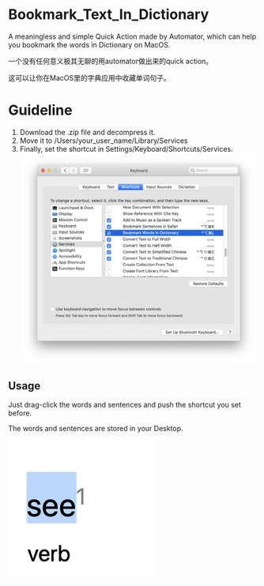 # Bookmark_Text_In_Dictionary
A meaningless and simple Quick Action made by Automator, which can help you bookmark the words in Dictionary on MacOS.

一个没有任何意义极其无聊的用automator做出来的quick action。

这可以让你在MacOS里的字典应用中收藏单词句子。
# Guideline
1. Download the .zip file and decompress it.
2. Move it to /Users/your_user_name/Library/Services
3. Finally, set the shortcut in Settings/Keyboard/Shortcuts/Services.
![image](https://github.com/zcorn2017/Bookmark_Text_In_Dictionary/blob/master/Screenshot.png)
## Usage
Just drag-click the words and sentences and push the shortcut you set before.

The words and sentences are stored in your Desktop.

![image](https://github.com/zcorn2017/Bookmark_Text_In_Dictionary/blob/master/Screenshot1.png)
